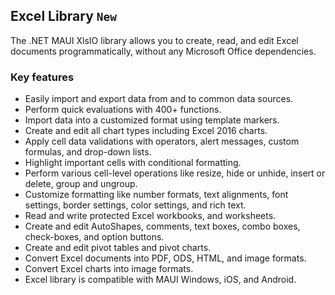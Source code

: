 ## Excel Library `New`

The .NET MAUI XlsIO library allows you to create, read, and edit Excel documents programmatically, without any Microsoft Office dependencies.

### Key features

* Easily import and export data from and to common data sources.
* Perform quick evaluations with 400+ functions.
* Import data into a customized format using template markers.
* Create and edit all chart types including Excel 2016 charts.
* Apply cell data validations with operators, alert messages, custom formulas, and drop-down lists.
* Highlight important cells with conditional formatting.
* Perform various cell-level operations like resize, hide or unhide, insert or delete, group and ungroup.
* Customize formatting like number formats, text alignments, font settings, border settings, color settings, and rich text.
* Read and write protected Excel workbooks, and worksheets.
* Create and edit AutoShapes, comments, text boxes, combo boxes, check-boxes, and option buttons.
* Create and edit pivot tables and pivot charts.
* Convert Excel documents into PDF, ODS, HTML, and image formats.
* Convert Excel charts into image formats.
* Excel library is compatible with MAUI Windows, iOS, and Android.
